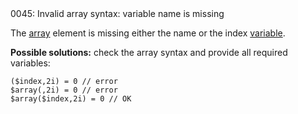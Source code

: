 <!doctype html>
<html lang="es">
<head>
	<title>Mensajes de Error</title>
	<meta charset="utf-8">
	<meta http-equiv="X-UA-Compatible" content="IE=edge">
	<meta name="viewport" content="width=device-width, initial-scale=1">
	<link rel="stylesheet" type="text/css" href="../../../style/style.css">
</head>
<body>
0045: Invalid array syntax: variable name is missing

The [array](../../coding/arrays.md#general-syntax) element is missing either the name or the index [variable](../../coding/variables.md).

**Possible solutions:** check the array syntax and provide all required variables:

```
($index,2i) = 0 // error
$array(,2i) = 0 // error
$array($index,2i) = 0 // OK
```

<script src="../../../js/main.min.js"></script>